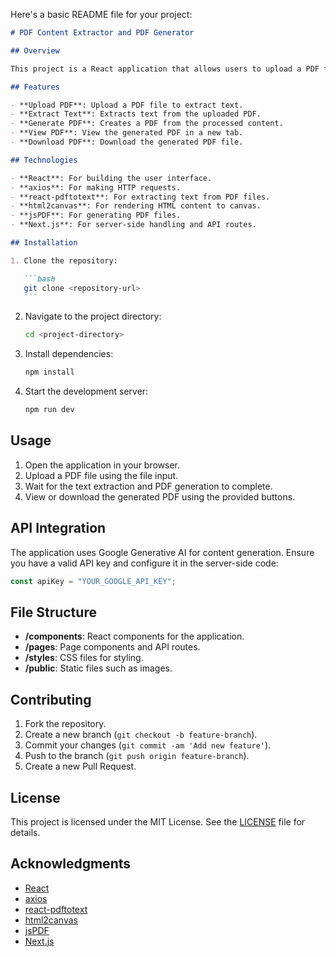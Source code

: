 Here's a basic README file for your project:

````markdown
# PDF Content Extractor and PDF Generator

## Overview

This project is a React application that allows users to upload a PDF file, extract its text content, send the extracted text to an API for processing, and generate a PDF document based on the response. The application provides features to view and download the generated PDF.

## Features

- **Upload PDF**: Upload a PDF file to extract text.
- **Extract Text**: Extracts text from the uploaded PDF.
- **Generate PDF**: Creates a PDF from the processed content.
- **View PDF**: View the generated PDF in a new tab.
- **Download PDF**: Download the generated PDF file.

## Technologies

- **React**: For building the user interface.
- **axios**: For making HTTP requests.
- **react-pdftotext**: For extracting text from PDF files.
- **html2canvas**: For rendering HTML content to canvas.
- **jsPDF**: For generating PDF files.
- **Next.js**: For server-side handling and API routes.

## Installation

1. Clone the repository:

   ```bash
   git clone <repository-url>
   ```
````

2. Navigate to the project directory:

   ```bash
   cd <project-directory>
   ```

3. Install dependencies:

   ```bash
   npm install
   ```

4. Start the development server:

   ```bash
   npm run dev
   ```

## Usage

1. Open the application in your browser.
2. Upload a PDF file using the file input.
3. Wait for the text extraction and PDF generation to complete.
4. View or download the generated PDF using the provided buttons.

## API Integration

The application uses Google Generative AI for content generation. Ensure you have a valid API key and configure it in the server-side code:

```javascript
const apiKey = "YOUR_GOOGLE_API_KEY";
```

## File Structure

- **/components**: React components for the application.
- **/pages**: Page components and API routes.
- **/styles**: CSS files for styling.
- **/public**: Static files such as images.

## Contributing

1. Fork the repository.
2. Create a new branch (`git checkout -b feature-branch`).
3. Commit your changes (`git commit -am 'Add new feature'`).
4. Push to the branch (`git push origin feature-branch`).
5. Create a new Pull Request.

## License

This project is licensed under the MIT License. See the [LICENSE](LICENSE) file for details.

## Acknowledgments

- [React](https://reactjs.org/)
- [axios](https://axios-http.com/)
- [react-pdftotext](https://www.npmjs.com/package/react-pdftotext)
- [html2canvas](https://html2canvas.hertzen.com/)
- [jsPDF](https://github.com/parallax/jsPDF)
- [Next.js](https://nextjs.org/)

```

```
